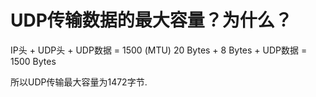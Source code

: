 # UDP传输数据的最大容量？为什么？

IP头 + UDP头 + UDP数据 = 1500 (MTU)
20 Bytes + 8 Bytes + UDP数据 = 1500 Bytes

所以UDP传输最大容量为1472字节.
